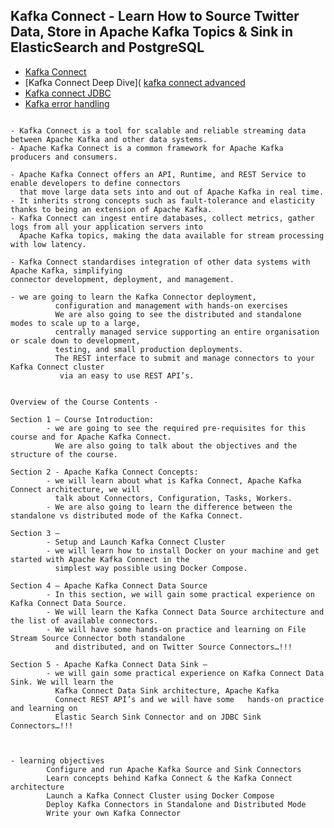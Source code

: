 
## Kafka Connect - Learn How to Source Twitter Data, Store in Apache Kafka Topics & Sink in ElasticSearch and PostgreSQL


- [Kafka Connect](https://github.com/confluentinc/demo-scene/blob/master/kafka-connect-zero-to-hero/demo_zero-to-hero-with-kafka-connect.adoc)
- [Kafka Connect Deep Dive](  [kafka connect advanced](https://github.com/confluentinc/demo-scene/blob/master/connect-deepdive/Kafka%20Connect%20Deep%20Dive%20-%20Converters%20and%20Serialisation%20explained.adoc)
- [Kafka connect JDBC](https://github.com/confluentinc/demo-scene/tree/master/connect-jdbc)
- [Kafka error handling](https://github.com/confluentinc/demo-scene/tree/master/connect-error-handling)



```

- Kafka Connect is a tool for scalable and reliable streaming data between Apache Kafka and other data systems. 
- Apache Kafka Connect is a common framework for Apache Kafka producers and consumers.

- Apache Kafka Connect offers an API, Runtime, and REST Service to enable developers to define connectors 
  that move large data sets into and out of Apache Kafka in real time. 
- It inherits strong concepts such as fault-tolerance and elasticity thanks to being an extension of Apache Kafka. 
- Kafka Connect can ingest entire databases, collect metrics, gather logs from all your application servers into 
  Apache Kafka topics, making the data available for stream processing with low latency.

- Kafka Connect standardises integration of other data systems with Apache Kafka, simplifying 
connector development, deployment, and management.

- we are going to learn the Kafka Connector deployment, 
          configuration and management with hands-on exercises
          We are also going to see the distributed and standalone modes to scale up to a large, 
          centrally managed service supporting an entire organisation or scale down to development, 
          testing, and small production deployments. 
          The REST interface to submit and manage connectors to your Kafka Connect cluster 
           via an easy to use REST API’s.


Overview of the Course Contents -

Section 1 – Course Introduction: 
        - we are going to see the required pre-requisites for this course and for Apache Kafka Connect.
          We are also going to talk about the objectives and the structure of the course.

Section 2 - Apache Kafka Connect Concepts: 
        - we will learn about what is Kafka Connect, Apache Kafka Connect architecture, we will
          talk about Connectors, Configuration, Tasks, Workers. 
        - We are also going to learn the difference between the standalone vs distributed mode of the Kafka Connect.

Section 3 – 
        - Setup and Launch Kafka Connect Cluster 
        - we will learn how to install Docker on your machine and get started with Apache Kafka Connect in the 
          simplest way possible using Docker Compose.

Section 4 – Apache Kafka Connect Data Source 
        - In this section, we will gain some practical experience on Kafka Connect Data Source. 
        - We will learn the Kafka Connect Data Source architecture and the list of available connectors. 
        - We will have some hands-on practice and learning on File Stream Source Connector both standalone
          and distributed, and on Twitter Source Connectors…!!!

Section 5 - Apache Kafka Connect Data Sink – 
        - we will gain some practical experience on Kafka Connect Data Sink. We will learn the 
          Kafka Connect Data Sink architecture, Apache Kafka 
          Connect REST API’s and we will have some   hands-on practice and learning on 
          Elastic Search Sink Connector and on JDBC Sink Connectors…!!!



- learning objectives
        Configure and run Apache Kafka Source and Sink Connectors
        Learn concepts behind Kafka Connect & the Kafka Connect architecture
        Launch a Kafka Connect Cluster using Docker Compose
        Deploy Kafka Connectors in Standalone and Distributed Mode
        Write your own Kafka Connector

